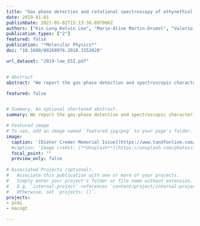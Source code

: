 ```yaml
---
title: "Gas phase detection and rotational spectroscopy of ethynethiol, HCCSH"
date: 2019-01-01
publishDate: 2021-05-02T15:13:36.097996Z
authors: ["Kin Long Kelvin Lee", "Marie-Aline Martin-Drumel", "Valerio Lattanzi", "Brett A. McGuire", "Paola Caselli", "Michael C. McCarthy"]
publication_types: ["2"]
featured: false
publication: "*Molecular Physics*"
doi: "10.1080/00268976.2018.1552028"

url_dataset: "2019-lee_ESI.pdf"


# Abstract
abstract: "We report the gas-phase detection and spectroscopic characterisation of ethynethiol (HCCSH), a metastable isomer of thioketene (H<sub>2</sub>C<sub>2</sub>S) using a combination of Fourier-transform microwave and submillimetre-wave spectroscopies. Several $a$-type transitions of the normal species were initially detected below 40 GHz using a supersonic expansion-electrical discharge source, and subsequent measurement of higher-frequency, $b$-type lines using double resonance provided accurate predictions in the submillimetre region. With these, searches using a millimetre-wave absorption spectrometer equipped with a radio frequency discharge source were conducted in the range 280–660 GHz, ultimately yielding nearly 100 transitions up to $^rR_0$(36) and $^rQ_0$(68). From the combined data set, all three rotational constants and centrifugal distortion terms up to the sextic order were determined to high accuracy, providing a reliable set of frequency predictions to the lower end of the THz band. Isotopic substitution has enabled both a determination of the molecular structure of HCCSH and, by inference, its formation pathway in our nozzle discharge source via the bimolecular radical-radical recombination reaction SH + C<sub>2</sub>H, which is calculated to be highly exothermic (−477 kJ/mol) using the HEAT345(Q) thermochemical scheme."

featured: false


# Summary. An optional shortened abstract.
summary: We report the gas-phase detection and spectroscopic characterisation of ethynethiol (HCCSH), a metastable isomer of thioketene (H<sub>2</sub>C<sub>2</sub>S) using a combination of Fourier-transform microwave and submillimetre-wave spectroscopies.

# Featured image
# To use, add an image named `featured.jpg/png` to your page's folder. 
image:
  caption: '[Dieter Cremer Memorial Issue](https://www.tandfonline.com/toc/tmph20/117/9-12)'
  #caption: 'Image credit: [**Unsplash**](https://unsplash.com/photos/s9CC2SKySJM)'
  focal_point: ""
  preview_only: false
  
# Associated Projects (optional).
#   Associate this publication with one or more of your projects.
#   Simply enter your project's folder or file name without extension.
#   E.g. `internal-project` references `content/project/internal-project/index.md`.
#   Otherwise, set `projects: []`.
projects:
- pcmi
- macogt

---
```


